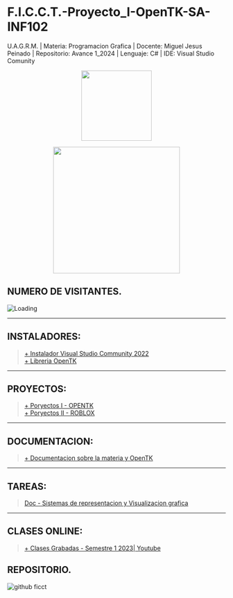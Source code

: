 # F.I.C.C.T.-Proyecto_I-OpenTK-SA-INF102

U.A.G.R.M. | Materia: Programacion Grafica | Docente: Miguel Jesus Peinado | Repositorio: Avance 1_2024 | Lenguaje: C# | IDE: Visual Studio Comunity

<p align="center"><img src="https://user-images.githubusercontent.com/36086876/146686931-7454e35d-a44b-422f-84c6-c3645d235ad3.png" width="162"></p>
<p align="center"><img src="https://user-images.githubusercontent.com/36086876/148548585-d4259cff-b909-48de-8d48-c41a7ba2cab3.png" width="292"></p>

## NUMERO DE VISITANTES.

<img align="left" src = "https://profile-counter.glitch.me/F.I.C.C.T.-Proyecto_I-OpenTK-SA-INF102/count.svg" alt ="Loading"> <br>

---

## INSTALADORES:

> [+ Instalador Visual Studio Community 2022](https://visualstudio.microsoft.com/es/vs/community/)<br>
> [+ Libreria OpenTK](https://opentk.net/)<br>

---
## PROYECTOS:
> [+ Poryectos I - OPENTK](https://github.com/jhasmany-fernandez/F.I.C.C.T.-Proyecto_I-OpenTK-SA-INF102.git)<br>
> [+ Poryectos II - ROBLOX](https://github.com/jhasmany-fernandez/F.I.C.C.T.-Proyecto_II-Roblox-SA-INF102.git)<br>

---

## DOCUMENTACION:
> [+ Documentacion sobre la materia y OpenTK](https://github.com/uagrm-developer-community-sw/U.A.G.R.M.-Programacion_Grafica/tree/main/Documentacion)<br>

---

## TAREAS:

> [Doc - Sistemas de representacion y Visualizacion grafica](https://1drv.ms/w/s!ArQLL-6st4rhiZIwRErQIPfc9y6EOA?e=SbMO8B)<br>

---

## CLASES ONLINE:

> [+ Clases Grabadas - Semestre 1 2023| Youtube](https://youtube.com/playlist?list=PLZh2aEFREMprtC5kX9TxbRihWZnyn6EjU)<br>

## REPOSITORIO.

![github ficct](https://user-images.githubusercontent.com/36086876/119494544-69bc6900-bd2f-11eb-8c42-810b19ede512.png)
